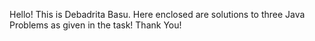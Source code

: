 Hello!
This is Debadrita Basu. 
Here enclosed are solutions to three Java Problems as given in the task!
Thank You!
